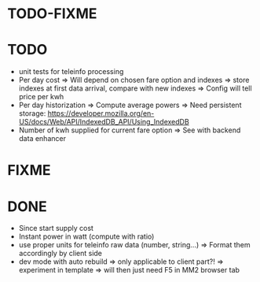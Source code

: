 TODO-FIXME
==========

# TODO
- unit tests for teleinfo processing
- Per day cost
  => Will depend on chosen fare option and indexes
  => store indexes at first data arrival, compare with new indexes
  => Config will tell price per kwh 
- Per day historization
  => Compute average powers
  => Need persistent storage: https://developer.mozilla.org/en-US/docs/Web/API/IndexedDB_API/Using_IndexedDB
- Number of kwh supplied for current fare option
  => See with backend data enhancer


# FIXME

# DONE
- Since start supply cost
- Instant power in watt (compute with ratio)
- use proper units for teleinfo raw data (number, string...)
  => Format them accordingly by client side
- dev mode with auto rebuild
  => only applicable to client part?!
  => experiment in template
  => will then just need F5 in MM2 browser tab
